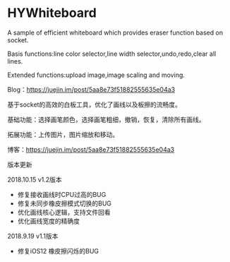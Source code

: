 # HYWhiteboard
A sample of efficient whiteboard which provides eraser function based on socket.

Basis functions:line color selector,line width selector,undo,redo,clear all lines.

Extended functions:upload image,image scaling and moving.

Blog：https://juejin.im/post/5aa8e73f51882555635e04a3


基于socket的高效的白板工具，优化了画线以及板擦的流畅度。

基础功能：选择画笔颜色，选择画笔粗细，撤销，恢复，清除所有画线。

拓展功能：上传图片，图片缩放和移动。

博客：https://juejin.im/post/5aa8e73f51882555635e04a3


版本更新

2018.10.15 v1.2版本
- 修复接收画线时CPU过高的BUG
- 修复未同步橡皮擦模式切换的BUG
- 优化画线核心逻辑，支持文件回看
- 优化画线宽度的精确度

2018.9.19 v1.1版本
- 修复iOS12 橡皮擦闪烁的BUG
